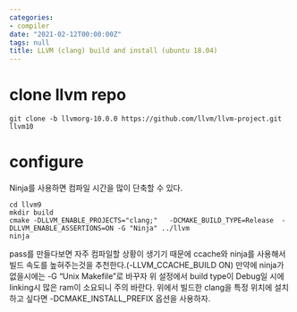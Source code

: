 ```yaml
---
categories:
- compiler
date: "2021-02-12T00:00:00Z"
tags: null
title: LLVM (clang) build and install (ubuntu 18.04)
---
```

# clone llvm repo
```
git clone -b llvmorg-10.0.0 https://github.com/llvm/llvm-project.git llvm10
```
# configure
Ninja를 사용하면 컴파일 시간을 많이 단축할 수 있다.
```
cd llvm9
mkdir build
cmake -DLLVM_ENABLE_PROJECTS="clang;"   -DCMAKE_BUILD_TYPE=Release  -DLLVM_ENABLE_ASSERTIONS=ON -G "Ninja" ../llvm
ninja
```

pass를 만들다보면 자주 컴파일할 상황이 생기기 때문에 ccache와 ninja를 사용해서 빌드 속도를 높혀주는것을 추천한다.(-LLVM_CCACHE_BUILD ON)
만약에 ninja가 없을시에는 -G “Unix Makefile”로 바꾸자
위 설정에서 build type이 Debug일 시에 linking시 많은 ram이 소요되니 주의 바란다.
위에서 빌드한 clang을 특정 위치에 설치하고 싶다면 -DCMAKE_INSTALL_PREFIX 옵션을 사용하자.